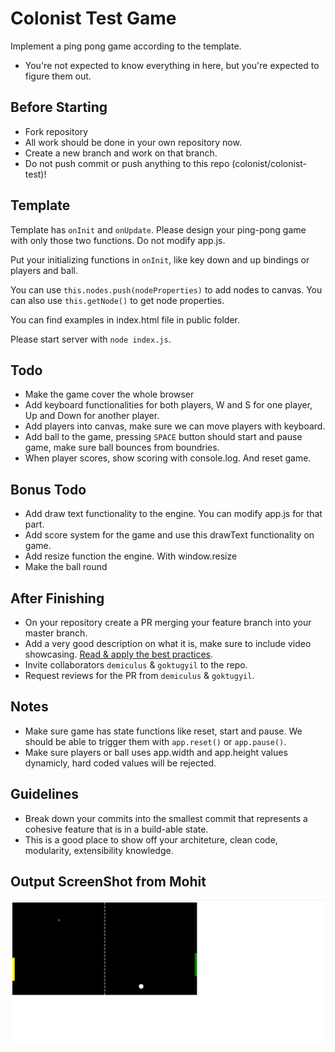 # Colonist Test Game
Implement a ping pong game according to the template. 

- You're not expected to know everything in here, but you're expected to figure them out. 

## Before Starting
- Fork repository
- All work should be done in your own repository now.
- Create a new branch and work on that branch.
- Do not push commit or push anything to this repo (colonist/colonist-test)!

## Template
Template has `onInit` and `onUpdate`. Please design your ping-pong game with only those two functions. Do not modify app.js.

Put your initializing functions in `onInit`, like key down and up bindings or players and ball.

You can use ```this.nodes.push(nodeProperties)``` to add nodes to canvas.
You can also use ```this.getNode()``` to get node properties.

You can find examples in index.html file in public folder.

Please start server with ```node index.js```.

## Todo
- Make the game cover the whole browser
- Add keyboard functionalities for both players, W and S for one player, Up and Down for another player.
- Add players into canvas, make sure we can move players with keyboard.
- Add ball to the game, pressing ```SPACE``` button should start and pause game, make sure ball bounces from boundries.
- When player scores, show scoring with console.log. And reset game.

## Bonus Todo
- Add draw text functionality to the engine. You can modify app.js for that part.
- Add score system for the game and use this drawText functionality on game.
- Add resize function the engine. With window.resize
- Make the ball round

## After Finishing
- On your repository create a PR merging your feature branch into your master branch.
- Add a very good description on what it is, make sure to include video showcasing. [Read & apply the best practices](https://medium.com/@hugooodias/the-anatomy-of-a-perfect-pull-request-567382bb6067).
- Invite collaborators `demiculus` & `goktugyil` to the repo.
- Request reviews for the PR from `demiculus` & `goktugyil`.

## Notes
- Make sure game has state functions like reset, start and pause. We should be able to trigger them with ```app.reset()``` or ```app.pause()```.
- Make sure players or ball uses app.width and app.height values dynamicly, hard coded values will be rejected.

## Guidelines
- Break down your commits into the smallest commit that represents a cohesive feature that is in a build-able state.
- This is a good place to show off your architeture, clean code, modularity, extensibility knowledge.

## Output ScreenShot from Mohit 
![Getting Started](ss/Screenshot.png)